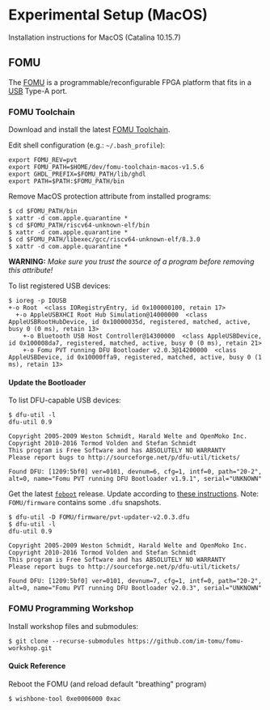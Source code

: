 # Experimental Setup (MacOS)

Installation instructions for MacOS (Catalina 10.15.7)

## FOMU

The [FOMU](https://tomu.im/fomu.html) is a programmable/reconfigurable FPGA platform
that fits in a [USB](https://en.wikipedia.org/wiki/USB) Type-A port.

### FOMU Toolchain

Download and install the latest [FOMU Toolchain](https://github.com/im-tomu/fomu-toolchain).

Edit shell configuration (e.g.: `~/.bash_profile`):
```
export FOMU_REV=pvt
export FOMU_PATH=$HOME/dev/fomu-toolchain-macos-v1.5.6
export GHDL_PREFIX=$FOMU_PATH/lib/ghdl
export PATH=$PATH:$FOMU_PATH/bin
```

Remove MacOS protection attribute from installed programs:
```
$ cd $FOMU_PATH/bin
$ xattr -d com.apple.quarantine *
$ cd $FOMU_PATH/riscv64-unknown-elf/bin
$ xattr -d com.apple.quarantine *
$ cd $FOMU_PATH/libexec/gcc/riscv64-unknown-elf/8.3.0
$ xattr -d com.apple.quarantine *
```
**WARNING:** _Make sure you trust the source of a program before removing this attribute!_

To list registered USB devices:
```
$ ioreg -p IOUSB
+-o Root  <class IORegistryEntry, id 0x100000100, retain 17>
  +-o AppleUSBXHCI Root Hub Simulation@14000000  <class AppleUSBRootHubDevice, id 0x10000035d, registered, matched, active, busy 0 (0 ms), retain 13>
    +-o Bluetooth USB Host Controller@14300000  <class AppleUSBDevice, id 0x100008da7, registered, matched, active, busy 0 (0 ms), retain 21>
    +-o Fomu PVT running DFU Bootloader v2.0.3@14200000  <class AppleUSBDevice, id 0x10000ffa9, registered, matched, active, busy 0 (1 ms), retain 13>
```

#### Update the Bootloader

To list DFU-capable USB devices:
```
$ dfu-util -l
dfu-util 0.9

Copyright 2005-2009 Weston Schmidt, Harald Welte and OpenMoko Inc.
Copyright 2010-2016 Tormod Volden and Stefan Schmidt
This program is Free Software and has ABSOLUTELY NO WARRANTY
Please report bugs to http://sourceforge.net/p/dfu-util/tickets/

Found DFU: [1209:5bf0] ver=0101, devnum=6, cfg=1, intf=0, path="20-2", alt=0, name="Fomu PVT running DFU Bootloader v1.9.1", serial="UNKNOWN"
```

Get the latest [`foboot`](https://github.com/im-tomu/foboot/releases/latest) release.
Update according to [these instructions](https://workshop.fomu.im/en/latest/bootloader.html).
Note: `FOMU/firmware` contains some `.dfu` snapshots.

```
$ dfu-util -D FOMU/firmware/pvt-updater-v2.0.3.dfu
$ dfu-util -l
dfu-util 0.9

Copyright 2005-2009 Weston Schmidt, Harald Welte and OpenMoko Inc.
Copyright 2010-2016 Tormod Volden and Stefan Schmidt
This program is Free Software and has ABSOLUTELY NO WARRANTY
Please report bugs to http://sourceforge.net/p/dfu-util/tickets/

Found DFU: [1209:5bf0] ver=0101, devnum=7, cfg=1, intf=0, path="20-2", alt=0, name="Fomu PVT running DFU Bootloader v2.0.3", serial="UNKNOWN"
```

### FOMU Programming Workshop

Install workshop files and submodules:
```
$ git clone --recurse-submodules https://github.com/im-tomu/fomu-workshop.git
```

#### Quick Reference

Reboot the FOMU (and reload default "breathing" program)
```
$ wishbone-tool 0xe0006000 0xac
```
